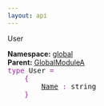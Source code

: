 ```yaml
---
layout: api
---
```


<style>
:root {
    --keyword-color: #a626a4;
}

.api-code {
    font-family: monospace;
    margin-bottom: 1rem;
    scroll-margin-top: 5.25rem;
}

.api-code pre {
    background-color: transparent;
}

.api-code .line {
    white-space: nowrap;
}

.api-code .keyword {
    color: var(--keyword-color);
}
</style>
<div class="is-size-3">User</div>



<p><div><strong>Namespace:</strong> <a href="/test-project/reference/TestProject/global.html">global</a></div><div><strong>Parent:</strong> <a href="/test-project/reference/TestProject/global-globalmodulea.html">GlobalModuleA</a></div><div class="api-code"><div><span class="keyword">type</span>&nbsp;<span class="type">User</span>&nbsp;<span class="keyword">=</span></div><div>&nbsp;&nbsp;&nbsp;&nbsp;<span class="keyword">{</span></div><div class="record-field">&nbsp;&nbsp;&nbsp;&nbsp;&nbsp;&nbsp;&nbsp;&nbsp;<a class="record-field-name" href="name">Name</a>&nbsp;<span class="keyword">:</span>&nbsp;<span class="record-field-type">string</span></div><div>&nbsp;&nbsp;&nbsp;&nbsp;<span class="keyword">}</span></div></div></p>